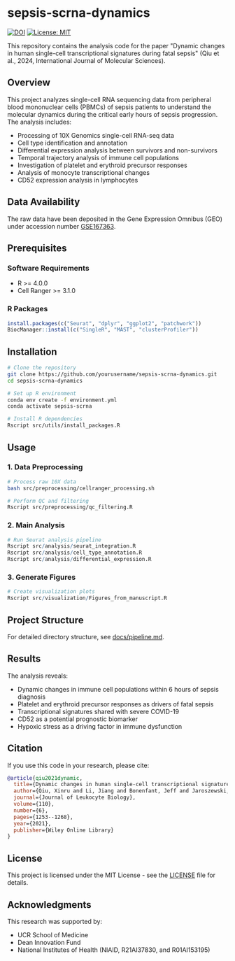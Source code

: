 # sepsis-scrna-dynamics

[![DOI](https://zenodo.org/badge/DOI/10.1002/JLB.5MA0721-825R.svg)](https://doi.org/10.1002/JLB.5MA0721-825R)
[![License: MIT](https://img.shields.io/badge/License-MIT-yellow.svg)](https://opensource.org/licenses/MIT)

This repository contains the analysis code for the paper "Dynamic changes in human single-cell transcriptional signatures during fatal sepsis" (Qiu et al., 2024, International Journal of Molecular Sciences).

## Overview

This project analyzes single-cell RNA sequencing data from peripheral blood mononuclear cells (PBMCs) of sepsis patients to understand the molecular dynamics during the critical early hours of sepsis progression. The analysis includes:

- Processing of 10X Genomics single-cell RNA-seq data
- Cell type identification and annotation
- Differential expression analysis between survivors and non-survivors
- Temporal trajectory analysis of immune cell populations
- Investigation of platelet and erythroid precursor responses
- Analysis of monocyte transcriptional changes
- CD52 expression analysis in lymphocytes

## Data Availability

The raw data have been deposited in the Gene Expression Omnibus (GEO) under accession number [GSE167363](https://www.ncbi.nlm.nih.gov/geo/query/acc.cgi?acc=GSE167363).

## Prerequisites

### Software Requirements
- R >= 4.0.0
- Cell Ranger >= 3.1.0

### R Packages
```R
install.packages(c("Seurat", "dplyr", "ggplot2", "patchwork"))
BiocManager::install(c("SingleR", "MAST", "clusterProfiler"))
```

## Installation

```bash
# Clone the repository
git clone https://github.com/yourusername/sepsis-scrna-dynamics.git
cd sepsis-scrna-dynamics

# Set up R environment
conda env create -f environment.yml
conda activate sepsis-scrna

# Install R dependencies
Rscript src/utils/install_packages.R
```

## Usage

### 1. Data Preprocessing
```bash
# Process raw 10X data
bash src/preprocessing/cellranger_processing.sh

# Perform QC and filtering
Rscript src/preprocessing/qc_filtering.R
```

### 2. Main Analysis
```R
# Run Seurat analysis pipeline
Rscript src/analysis/seurat_integration.R
Rscript src/analysis/cell_type_annotation.R
Rscript src/analysis/differential_expression.R
```

### 3. Generate Figures
```R
# Create visualization plots
Rscript src/visualization/Figures_from_manuscript.R
```

## Project Structure


For detailed directory structure, see [docs/pipeline.md](docs/pipeline.md).

## Results

The analysis reveals:
- Dynamic changes in immune cell populations within 6 hours of sepsis diagnosis
- Platelet and erythroid precursor responses as drivers of fatal sepsis
- Transcriptional signatures shared with severe COVID-19
- CD52 as a potential prognostic biomarker
- Hypoxic stress as a driving factor in immune dysfunction


## Citation

If you use this code in your research, please cite:

```bibtex
@article{qiu2021dynamic,
  title={Dynamic changes in human single-cell transcriptional signatures during fatal sepsis},
  author={Qiu, Xinru and Li, Jiang and Bonenfant, Jeff and Jaroszewski, Lukasz and Mittal, Aarti and Klein, Walter and Godzik, Adam and Nair, Meera G},
  journal={Journal of Leukocyte Biology},
  volume={110},
  number={6},
  pages={1253--1268},
  year={2021},
  publisher={Wiley Online Library}
}
```

## License

This project is licensed under the MIT License - see the [LICENSE](LICENSE) file for details.

## Acknowledgments

This research was supported by:
- UCR School of Medicine
- Dean Innovation Fund
- National Institutes of Health (NIAID, R21AI37830, and R01AI153195)
